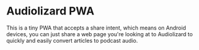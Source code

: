 # Audiolizard PWA

This is a tiny PWA that accepts a share intent, which means on Android devices, you can just share a web page you're looking at to Audiolizard to quickly and easily convert articles to podcast audio.
